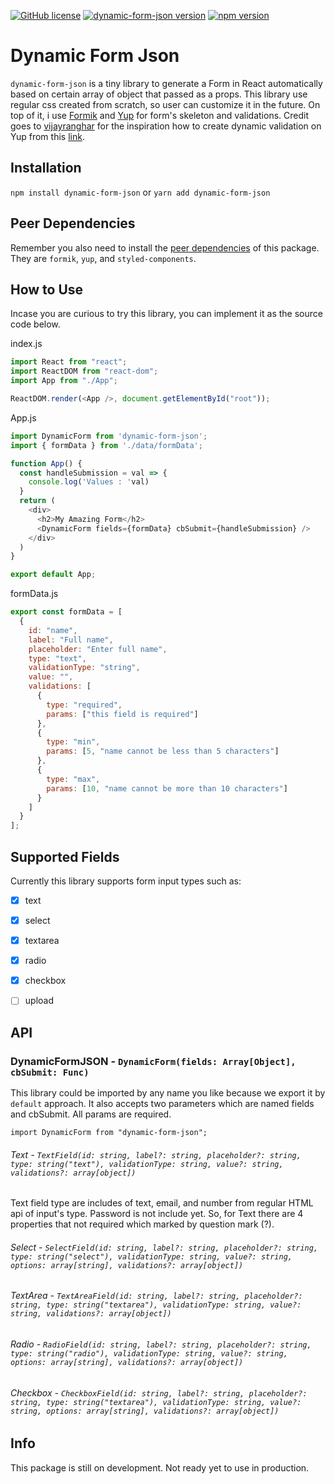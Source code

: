 [![GitHub license](https://img.shields.io/badge/license-MIT-blue.svg)](https://github.com/ridoansaleh/dynamic-form-json/blob/master/LICENSE) [![dynamic-form-json version](https://img.shields.io/badge/dynamic--form--json-v1.0.8-green)](https://www.npmjs.com/package/dynamic-form-json) [![npm version](https://img.shields.io/badge/npm-v12.6.0-green)](https://www.npmjs.com/package/dynamic-form-json)

# Dynamic Form Json

`dynamic-form-json` is a tiny library to generate a Form in React automatically based on certain array of object that passed as a props. This library use regular css created from scratch, so user can customize it in the future. On top of it, i use [Formik](https://github.com/jaredpalmer/formik) and [Yup](https://github.com/jquense/yup) for form's skeleton and validations. Credit goes to [vijayranghar](https://github.com/vijayranghar) for the inspiration how to create dynamic validation on Yup from this [link](https://github.com/jquense/yup/issues/559).

## Installation

`npm install dynamic-form-json` or `yarn add dynamic-form-json`

## Peer Dependencies

Remember you also need to install the [peer dependencies](https://yarnpkg.com/lang/en/docs/dependency-types/#toc-peerdependencies) of this package. They are `formik`, `yup`, and `styled-components`.

## How to Use

Incase you are curious to try this library, you can implement it as the source code below.

index.js

```js
import React from "react";
import ReactDOM from "react-dom";
import App from "./App";

ReactDOM.render(<App />, document.getElementById("root"));
```

App.js

```js
import DynamicForm from 'dynamic-form-json';
import { formData } from './data/formData';

function App() {
  const handleSubmission = val => {
    console.log('Values : 'val)
  }
  return (
    <div>
      <h2>My Amazing Form</h2>
      <DynamicForm fields={formData} cbSubmit={handleSubmission} />
    </div>
  )
}

export default App;
```

formData.js

```js
export const formData = [
  {
    id: "name",
    label: "Full name",
    placeholder: "Enter full name",
    type: "text",
    validationType: "string",
    value: "",
    validations: [
      {
        type: "required",
        params: ["this field is required"]
      },
      {
        type: "min",
        params: [5, "name cannot be less than 5 characters"]
      },
      {
        type: "max",
        params: [10, "name cannot be more than 10 characters"]
      }
    ]
  }
];
```

## Supported Fields

Currently this library supports form input types such as:

- [x] text

- [x] select

- [x] textarea

- [x] radio

- [x] checkbox

- [ ] upload

## API

### DynamicFormJSON - `DynamicForm(fields: Array[Object], cbSubmit: Func)`

This library could be imported by any name you like because we export it by `default` approach. It also accepts two parameters which are named fields and cbSubmit. All params are required.

```
import DynamicForm from "dynamic-form-json";
```

###### Text - `TextField(id: string, label?: string, placeholder?: string, type: string("text"), validationType: string, value?: string, validations?: array[object])`

Text field type are includes of text, email, and number from regular HTML api of input's type. Password is not include yet. So, for Text there are 4 properties that not required which marked by question mark (?).

###### Select - `SelectField(id: string, label?: string, placeholder?: string, type: string("select"), validationType: string, value?: string, options: array[string], validations?: array[object])`

###### TextArea - `TextAreaField(id: string, label?: string, placeholder?: string, type: string("textarea"), validationType: string, value?: string, validations?: array[object])`

###### Radio - `RadioField(id: string, label?: string, placeholder?: string, type: string("radio"), validationType: string, value?: string, options: array[string], validations?: array[object])`

###### Checkbox - `CheckboxField(id: string, label?: string, placeholder?: string, type: string("textarea"), validationType: string, value?: string, options: array[string], validations?: array[object])`

## Info

This package is still on development. Not ready yet to use in production.
